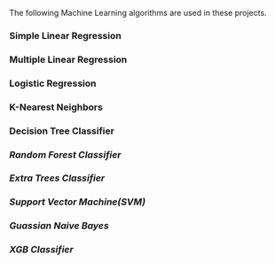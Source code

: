 The following Machine Learning algorithms are used in these projects.
### **Simple Linear Regression**
### **Multiple Linear Regression**
### **Logistic Regression**
### **K-Nearest Neighbors**
### **Decision Tree Classifier**
### *Random Forest Classifier*
### *Extra Trees Classifier*
### *Support Vector Machine(SVM)*
### *Guassian Naive Bayes*
### *XGB Classifier*
